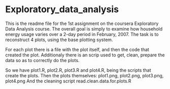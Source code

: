 Exploratory_data_analysis
=========================
This is the readme file for the 1st assignment on the coursera Exploratory Data Analysis course.
The overall goal  is simply to examine how household energy usage varies over a 2-day period in February, 2007. 
The task is to reconstruct 4 plots, using the base plotting system.

For each plot there is a file with the plot itself, and then the code that created the plot.
Additionaly there is an scrip used to get, clean, prepare the data so as to correctly do the plots.

So we have plot1.R, plot2.R, plot3.R and plot4.R, being the scripts that create the plots.
Then the plots themselves: plot1.png, plot2.png, plot3.png, plot4.png
And the cleaning script read.clean.data.for.plots.R


